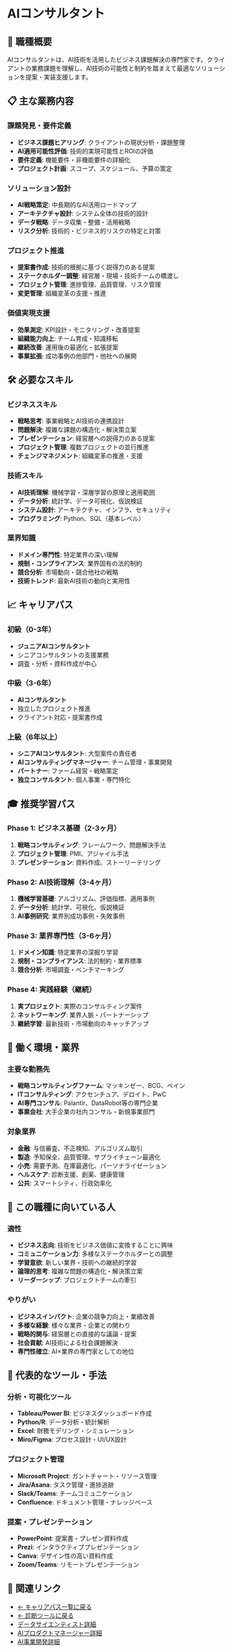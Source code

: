 # AIコンサルタント

## 🎯 職種概要
AIコンサルタントは、AI技術を活用したビジネス課題解決の専門家です。クライアントの業務課題を理解し、AI技術の可能性と制約を踏まえて最適なソリューションを提案・実装支援します。

## 📋 主な業務内容

### 課題発見・要件定義
- **ビジネス課題ヒアリング**: クライアントの現状分析・課題整理
- **AI適用可能性評価**: 技術的実現可能性とROIの評価
- **要件定義**: 機能要件・非機能要件の詳細化
- **プロジェクト計画**: スコープ、スケジュール、予算の策定

### ソリューション設計
- **AI戦略策定**: 中長期的なAI活用ロードマップ
- **アーキテクチャ設計**: システム全体の技術的設計
- **データ戦略**: データ収集・整備・活用戦略
- **リスク分析**: 技術的・ビジネス的リスクの特定と対策

### プロジェクト推進
- **提案書作成**: 技術的根拠に基づく説得力のある提案
- **ステークホルダー調整**: 経営層・現場・技術チームの橋渡し
- **プロジェクト管理**: 進捗管理、品質管理、リスク管理
- **変更管理**: 組織変革の支援・推進

### 価値実現支援
- **効果測定**: KPI設計・モニタリング・改善提案
- **組織能力向上**: チーム育成・知識移転
- **継続改善**: 運用後の最適化・拡張提案
- **事業拡張**: 成功事例の他部門・他社への展開

## 🛠️ 必要なスキル

### ビジネススキル
- **戦略思考**: 事業戦略とAI技術の連携設計
- **問題解決**: 複雑な課題の構造化・解決策立案
- **プレゼンテーション**: 経営層への説得力のある提案
- **プロジェクト管理**: 複数プロジェクトの並行推進
- **チェンジマネジメント**: 組織変革の推進・支援

### 技術スキル
- **AI技術理解**: 機械学習・深層学習の原理と適用範囲
- **データ分析**: 統計学、データ可視化、仮説検証
- **システム設計**: アーキテクチャ、インフラ、セキュリティ
- **プログラミング**: Python、SQL（基本レベル）

### 業界知識
- **ドメイン専門性**: 特定業界の深い理解
- **規制・コンプライアンス**: 業界固有の法的制約
- **競合分析**: 市場動向・競合他社の戦略
- **技術トレンド**: 最新AI技術の動向と実用性

## 📈 キャリアパス

### 初級（0-3年）
- **ジュニアAIコンサルタント**
- シニアコンサルタントの支援業務
- 調査・分析・資料作成が中心

### 中級（3-6年）
- **AIコンサルタント**
- 独立したプロジェクト推進
- クライアント対応・提案書作成

### 上級（6年以上）
- **シニアAIコンサルタント**: 大型案件の責任者
- **AIコンサルティングマネージャー**: チーム管理・事業開発
- **パートナー**: ファーム経営・戦略策定
- **独立コンサルタント**: 個人事業・専門特化

## 🎓 推奨学習パス

### Phase 1: ビジネス基礎（2-3ヶ月）
1. **戦略コンサルティング**: フレームワーク、問題解決手法
2. **プロジェクト管理**: PMI、アジャイル手法
3. **プレゼンテーション**: 資料作成、ストーリーテリング

### Phase 2: AI技術理解（3-4ヶ月）
1. **機械学習基礎**: アルゴリズム、評価指標、適用事例
2. **データ分析**: 統計学、可視化、仮説検証
3. **AI事例研究**: 業界別成功事例・失敗事例

### Phase 3: 業界専門性（3-6ヶ月）
1. **ドメイン知識**: 特定業界の深掘り学習
2. **規制・コンプライアンス**: 法的制約・業界標準
3. **競合分析**: 市場調査・ベンチマーキング

### Phase 4: 実践経験（継続）
1. **実プロジェクト**: 実際のコンサルティング案件
2. **ネットワーキング**: 業界人脈・パートナーシップ
3. **継続学習**: 最新技術・市場動向のキャッチアップ

## 💼 働く環境・業界

### 主要な勤務先
- **戦略コンサルティングファーム**: マッキンゼー、BCG、ベイン
- **ITコンサルティング**: アクセンチュア、デロイト、PwC
- **AI専門コンサル**: Palantir、DataRobot等の専門企業
- **事業会社**: 大手企業の社内コンサル・新規事業部門

### 対象業界
- **金融**: 与信審査、不正検知、アルゴリズム取引
- **製造**: 予知保全、品質管理、サプライチェーン最適化
- **小売**: 需要予測、在庫最適化、パーソナライゼーション
- **ヘルスケア**: 診断支援、創薬、健康管理
- **公共**: スマートシティ、行政効率化

## 🌟 この職種に向いている人

### 適性
- **ビジネス志向**: 技術をビジネス価値に変換することに興味
- **コミュニケーション力**: 多様なステークホルダーとの調整
- **学習意欲**: 新しい業界・技術への継続的学習
- **論理的思考**: 複雑な問題の構造化・解決策立案
- **リーダーシップ**: プロジェクトチームの牽引

### やりがい
- **ビジネスインパクト**: 企業の競争力向上・業績改善
- **多様な経験**: 様々な業界・企業との関わり
- **戦略的関与**: 経営層との直接的な議論・提案
- **社会貢献**: AI技術による社会課題解決
- **専門性確立**: AI×業界の専門家としての地位

## 🔧 代表的なツール・手法

### 分析・可視化ツール
- **Tableau/Power BI**: ビジネスダッシュボード作成
- **Python/R**: データ分析・統計解析
- **Excel**: 財務モデリング・シミュレーション
- **Miro/Figma**: プロセス設計・UI/UX設計

### プロジェクト管理
- **Microsoft Project**: ガントチャート・リソース管理
- **Jira/Asana**: タスク管理・進捗追跡
- **Slack/Teams**: チームコミュニケーション
- **Confluence**: ドキュメント管理・ナレッジベース

### 提案・プレゼンテーション
- **PowerPoint**: 提案書・プレゼン資料作成
- **Prezi**: インタラクティブプレゼンテーション
- **Canva**: デザイン性の高い資料作成
- **Zoom/Teams**: リモートプレゼンテーション

## 🔗 関連リンク

- [← キャリアパス一覧に戻る](../ai_career_paths_guide.md)
- [← 診断ツールに戻る](../career_path_interactive.html)
- [データサイエンティスト詳細](data-scientist.md)
- [AIプロダクトマネージャー詳細](ai-product-manager.md)
- [AI事業開発詳細](ai-business-development.md) 